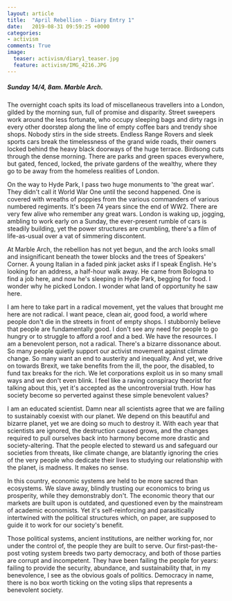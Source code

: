 ```yaml
---
layout: article
title:  "April Rebellion - Diary Entry 1"
date:   2019-08-31 09:59:25 +0000
categories:
- activism
comments: True
image:
  teaser: activism/diary1_teaser.jpg
  feature: activism/IMG_4216.JPG
---
```


##### Sunday 14/4, 8am. Marble Arch.

The overnight coach spits its load of miscellaneous travellers into a London, gilded by the morning sun, full of promise and disparity. Street sweepers work around the less fortunate, who occupy sleeping bags and dirty rags in every other doorstep along the line of empty coffee bars and trendy shoe shops. Nobody stirs in the side streets. Endless Range Rovers and sleek sports cars break the timelessness of the grand wide roads, their owners locked behind the heavy black doorways of the huge terrace. Birdsong cuts through the dense morning. There are parks and green spaces everywhere, but gated, fenced, locked, the private gardens of the wealthy, where they go to be away from the homeless realities of London.

On the way to Hyde Park, I pass two huge monuments to 'the great war'. They didn't call it World War One until the second happened. One is covered with wreaths of poppies from the various commanders of various numbered regiments. It's been 74 years since the end of WW2. There are very few alive who remember any great wars. London is waking up, jogging, ambling to work early on a Sunday, the ever-present rumble of cars is steadily building, yet the power structures are crumbling, there's a film of life-as-usual over a vat of simmering discontent.

At Marble Arch, the rebellion has not yet begun, and the arch looks small and insignificant beneath the tower blocks and the trees of Speakers' Corner. A young Italian in a faded pink jacket asks if I speak English. He's looking for an address, a half-hour walk away. He came from Bologna to find a job here, and now he's sleeping in Hyde Park, begging for food. I wonder why he picked London. I wonder what land of opportunity he saw here.

I am here to take part in a radical movement, yet the values that brought me here are not radical. I want peace, clean air, good food, a world where people don't die in the streets in front of empty shops. I stubbornly believe that people are fundamentally good. I don't see any need for people to go hungry or to struggle to afford a roof and a bed. We have the resources. I am a benevolent person, not a radical. There's a bizarre dissonance about. So many people quietly support our activist movement against climate change. So many want an end to austerity and inequality. And yet, we drive on towards Brexit, we take benefits from the ill, the poor, the disabled, to fund tax breaks for the rich. We let corporations exploit us in so many small ways and we don't even blink. I feel like a raving conspiracy theorist for talking about this, yet it's accepted as the uncontroversial truth. How has society become so perverted against these simple benevolent values?

I am an educated scientist. Damn near all scientists agree that we are failing to sustainably coexist with our planet. We depend on this beautiful and bizarre planet, yet we are doing so much to destroy it. With each year that scientists are ignored, the destruction caused grows, and the changes required to pull ourselves back into harmony become more drastic and society-altering. That the people elected to steward us and safeguard our societies from threats, like climate change, are blatantly ignoring the cries of the very people who dedicate their lives to studying our relationship with the planet, is madness. It makes no sense.

In this country, economic systems are held to be more sacred than ecosystems. We slave away, blindly trusting our economics to bring us prosperity, while they demonstrably don't. The economic theory that our markets are built upon is outdated, and questioned even by the mainstream of academic economists. Yet it's self-reinforcing and parasitically intertwined with the political structures which, on paper, are supposed to guide it to work for our society's benefit.

Those political systems, ancient institutions, are neither working for, nor under the control of, the people they are built to serve. Our first-past-the-post voting system breeds two party democracy, and both of those parties are corrupt and incompetent. They have been failing the people for years: failing to provide the security, abundance, and sustainability that, in my benevolence, I see as the obvious goals of politics. Democracy in name, there is no box worth ticking on the voting slips that represents a benevolent society.
